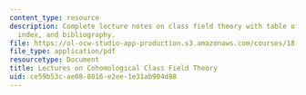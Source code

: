 ```yaml
---
content_type: resource
description: Complete lecture notes on class field theory with table of contents,
  index, and bibliography.
file: https://ol-ocw-studio-app-production.s3.amazonaws.com/courses/18-786-number-theory-ii-class-field-theory-spring-2016/ce59b53cae088016e2ee1e31ab904d88_MIT18_786S16_notes.pdf
file_type: application/pdf
resourcetype: Document
title: Lectures on Cohomological Class Field Theory
uid: ce59b53c-ae08-8016-e2ee-1e31ab904d88
---
```

